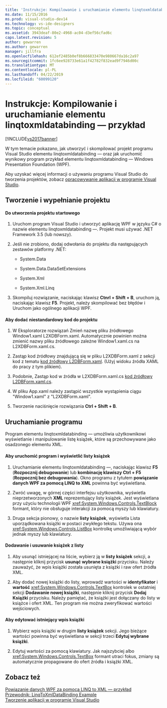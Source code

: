 ```yaml
---
title: 'Instrukcje: Kompilowanie i uruchamianie elementu linqtoxmldatabinding — przykład | Dokumentacja firmy Microsoft'
ms.date: 11/15/2016
ms.prod: visual-studio-dev14
ms.technology: vs-ide-designers
ms.topic: conceptual
ms.assetid: 3943deaf-80e2-4968-ac04-d3ef56cfad6c
caps.latest.revision: 5
author: gewarren
ms.author: gewarren
manager: jillfra
ms.openlocfilehash: 612ef2485b0ef8b666833470e980667da16c2a97
ms.sourcegitcommit: 1fc6ee928733e61a1f42782f832ead9f7946d00c
ms.translationtype: MT
ms.contentlocale: pl-PL
ms.lasthandoff: 04/22/2019
ms.locfileid: "60099120"
---
```

# <a name="how-to-build-and-run-the-linqtoxmldatabinding-example"></a>Instrukcje: Kompilowanie i uruchamianie elementu linqtoxmldatabinding — przykład
[!INCLUDE[vs2017banner](../includes/vs2017banner.md)]

W tym temacie pokazano, jak utworzyć i skompilować projekt programu Visual Studio elementu linqtoxmldatabinding — oraz jak uruchomić wynikowy program przykład elementu linqtoxmldatabinding — Windows Presentation Foundation (WPF).  
  
 Aby uzyskać więcej informacji o używaniu programu Visual Studio do tworzenia projektów, zobacz [opracowywanie aplikacji w programie Visual Studio](http://msdn.microsoft.com/97490c1b-a247-41fb-8f2c-bc4c201eff68).  
  
## <a name="creating-and-populating-the-project"></a>Tworzenie i wypełnianie projektu  
  
#### <a name="to-create-the-starting-project"></a>Do utworzenia projektu startowego  
  
1. Uruchom program Visual Studio i utworzyć aplikację WPF w języku C# o nazwie elementu linqtoxmldatabinding —. Projekt musi używać .NET Framework 3.5 (lub nowszy).  
  
2. Jeśli nie zrobiono, dodaj odwołania do projektu dla następujących zestawów platformy .NET:  
  
    - System.Data  
  
    - System.Data.DataSetExtensions  
  
    - System.Xml  
  
    - System.Xml.Linq  
  
3. Skompiluj rozwiązanie, naciskając klawisz **Ctnrl + Shift + B**, uruchom ją, naciskając klawisz **F5**. Projekt, należy skompilować bez błędów i Uruchom jako ogólnego aplikacji WPF.  
  
#### <a name="to-add-custom-code-to-the-project"></a>Aby dodać niestandardowy kod do projektu  
  
1. W Eksploratorze rozwiązań Zmień nazwę pliku źródłowego Window1.xaml L2XDBForm.xaml. Automatycznie powinien można zmienić nazwy pliku źródłowego zależne Window1.xaml.cs na L2XDBForm.xaml.cs.  
  
2. Zastąp kod źródłowy znajdującą się w pliku L2XDBForm.xaml z sekcji kod z tematu [kod źródłowy L2DBForm.xaml](../designers/l2dbform-xaml-source-code.md). (Użyj widoku źródła XAML do pracy z tym plikiem).  
  
3. Podobnie, Zastąp kod w źródła w L2XDBForm.xaml.cs [kod źródłowy L2DBForm.xaml.cs](../designers/l2dbform-xaml-cs-source-code.md).  
  
4. W pliku App.xaml należy zastąpić wszystkie wystąpienia ciągu "Window1.xaml" z "L2XDBForm.xaml".  
  
5. Tworzenie naciśnięcie rozwiązania **Ctrl + Shift + B**.  
  
## <a name="running-the-program"></a>Uruchamianie programu  
 Program elementu linqtoxmldatabinding — umożliwia użytkownikowi wyświetlanie i manipulowanie listę książek, które są przechowywane jako osadzonego elementu XML.  
  
#### <a name="to-run-the-program-and-view-the-book-list"></a>Aby uruchomić program i wyświetlić listy książek  
  
1. Uruchamianie elementu linqtoxmldatabinding —, naciskając klawisz **F5** (**Rozpocznij debugowanie**) lub **kombinację klawiszy Ctrl + F5** (**Rozpocznij bez debugowania**). Okno programu z tytułem **powiązanie danych WPF za pomocą LINQ to XML** powinna być wyświetlana.  
  
2. Zwróć uwagę, w górnej części interfejsu użytkownika, wyświetla nieprzetworzonych **XML** reprezentujący listy książek. Jest wyświetlana przy użyciu technologii WPF <xref:System.Windows.Controls.TextBlock> formant, który nie obsługuje interakcji za pomocą myszy lub klawiatury.  
  
3. Druga sekcja pionowy, o nazwie **listy książek**, wyświetla Lista uporządkowana książki w postaci zwykłego tekstu. Używa ona <xref:System.Windows.Controls.ListBox> kontrolkę umożliwiającą wybór jednak myszy lub klawiatury.  
  
#### <a name="to-add-and-delete-books-from-the-list"></a>Dodawanie i usuwanie książek z listy  
  
1. Aby usunąć istniejącej na liście, wybierz ją w **listy książek** sekcji, a następnie kliknij przycisk **usunąć wybrane książki** przycisku. Należy zauważyć, że wpis książki została usunięta z książki i raw ofert źródła XML.  
  
2. Aby dodać nowej książki do listy, wprowadź wartości w **identyfikator** i **wartość** <xref:System.Windows.Controls.TextBox> kontrolek w ostatniej sekcji **Dodawanie nowej książki**, następnie kliknij przycisk **Dodaj Książki** przycisku. Należy pamiętać, że książki jest dołączany do listy w książce i ofert XML. Ten program nie można zweryfikować wartości wejściowych.  
  
#### <a name="to-edit-an-existing-book-entry"></a>Aby edytować istniejący wpis książki  
  
1. Wybierz wpis książki w drugim **listy książek** sekcji. Jego bieżące wartości powinna być wyświetlana w sekcji trzeci **Edytuj wybrane książki**.  
  
2. Edytuj wartości za pomocą klawiatury. Jak najszybciej albo <xref:System.Windows.Controls.TextBox> formant utraci fokus, zmiany są automatycznie propagowane do ofert źródła i książki XML.  
  
## <a name="see-also"></a>Zobacz też  
 [Powiązanie danych WPF za pomocą LINQ to XML — przykład](../designers/wpf-data-binding-using-linq-to-xml-example.md)   
 [Przewodnik: LinqToXmlDataBinding Example](../designers/walkthrough-linqtoxmldatabinding-example.md)   
 [Tworzenie aplikacji w programie Visual Studio](http://msdn.microsoft.com/97490c1b-a247-41fb-8f2c-bc4c201eff68)
